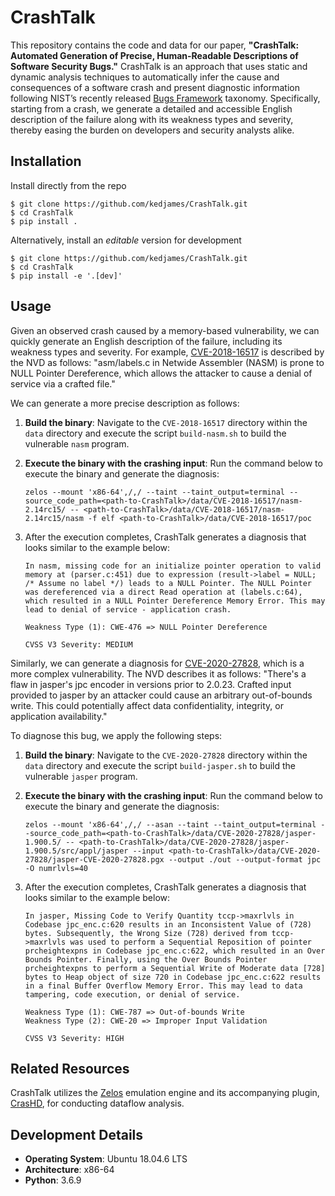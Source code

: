 # CrashTalk
This repository contains the code and data for our paper, **"CrashTalk: Automated Generation of Precise, Human-Readable Descriptions of Software Security Bugs."** CrashTalk is an approach that uses static and dynamic analysis techniques to automatically infer the cause and consequences of a software crash and present diagnostic information following NIST’s recently released [Bugs Framework](https://usnistgov.github.io/BF/) taxonomy. Specifically, starting from a crash, we generate a detailed and accessible English description of the failure along with its weakness types and severity, thereby easing the burden on developers and security analysts alike. 

## Installation
Install directly from the repo
```console
$ git clone https://github.com/kedjames/CrashTalk.git
$ cd CrashTalk
$ pip install .
```

Alternatively, install an _editable_ version for development
```console
$ git clone https://github.com/kedjames/CrashTalk.git
$ cd CrashTalk
$ pip install -e '.[dev]'
```

## Usage
Given an observed crash caused by a memory-based vulnerability, we can quickly generate an English description of the failure, including its weakness types and severity. For example, [CVE-2018-16517](https://nvd.nist.gov/vuln/detail/CVE-2018-16517) is described by the NVD as follows: "asm/labels.c in Netwide Assembler (NASM) is prone to NULL Pointer Dereference, which allows the attacker to cause a denial of service via a crafted file." 

We can generate a more precise description as follows:

1. **Build the binary**: Navigate to the `CVE-2018-16517` directory within the `data` directory and execute the script `build-nasm.sh` to build the vulnerable `nasm` program.

2. **Execute the binary with the crashing input**: Run the command below to execute the binary and generate the diagnosis:

   ```console  
   zelos --mount 'x86-64',/,/ --taint --taint_output=terminal --source_code_path=<path-to-CrashTalk>/data/CVE-2018-16517/nasm-2.14rc15/ -- <path-to-CrashTalk>/data/CVE-2018-16517/nasm-2.14rc15/nasm -f elf <path-to-CrashTalk>/data/CVE-2018-16517/poc
   ```

3. After the execution completes, CrashTalk generates a diagnosis that looks similar to the example below:

    ```plaintext
    In nasm, missing code for an initialize pointer operation to valid memory at (parser.c:451) due to expression (result->label = NULL; /* Assume no label */) leads to a NULL Pointer. The NULL Pointer was dereferenced via a direct Read operation at (labels.c:64), which resulted in a NULL Pointer Dereference Memory Error. This may lead to denial of service - application crash.

    Weakness Type (1): CWE-476 => NULL Pointer Dereference

    CVSS V3 Severity: MEDIUM
    ```

Similarly, we can generate a diagnosis for [CVE-2020-27828](https://nvd.nist.gov/vuln/detail/CVE-2020-27828), which is a more complex vulnerability. The NVD describes it as follows: "There's a flaw in jasper's jpc encoder in versions prior to 2.0.23. Crafted input provided to jasper by an attacker could cause an arbitrary out-of-bounds write. This could potentially affect data confidentiality, integrity, or application availability."

To diagnose this bug, we apply the following steps:

1. **Build the binary**: Navigate to the `CVE-2020-27828` directory within the `data` directory and execute the script `build-jasper.sh` to build the vulnerable `jasper` program.

2. **Execute the binary with the crashing input**: Run the command below to execute the binary and generate the diagnosis:

   ```console 
   zelos --mount 'x86-64',/,/ --asan --taint --taint_output=terminal --source_code_path=<path-to-CrashTalk>/data/CVE-2020-27828/jasper-1.900.5/ -- <path-to-CrashTalk>/data/CVE-2020-27828/jasper-1.900.5/src/appl/jasper --input <path-to-CrashTalk>/data/CVE-2020-27828/jasper-CVE-2020-27828.pgx --output ./out --output-format jpc -O numrlvls=40
   ```

3. After the execution completes, CrashTalk generates a diagnosis that looks similar to the example below:

    ```plaintext
    In jasper, Missing Code to Verify Quantity tccp->maxrlvls in Codebase jpc_enc.c:620 results in an Inconsistent Value of (728) bytes. Subsequently, the Wrong Size (728) derived from tccp->maxrlvls was used to perform a Sequential Reposition of pointer prcheightexpns in Codebase jpc_enc.c:622, which resulted in an Over Bounds Pointer. Finally, using the Over Bounds Pointer prcheightexpns to perform a Sequential Write of Moderate data [728] bytes to Heap object of size 720 in Codebase jpc_enc.c:622 results in a final Buffer Overflow Memory Error. This may lead to data tampering, code execution, or denial of service.

    Weakness Type (1): CWE-787 => Out-of-bounds Write
    Weakness Type (2): CWE-20 => Improper Input Validation

    CVSS V3 Severity: HIGH
    ```

## Related Resources
CrashTalk utilizes the [Zelos](https://github.com/zeropointdynamics/zelos) emulation engine and its accompanying plugin, [CrasHD](https://github.com/zeropointdynamics/zelos-crashd), for conducting dataflow analysis.

## Development Details
- **Operating System**: Ubuntu 18.04.6 LTS
- **Architecture**: x86-64
- **Python**: 3.6.9
